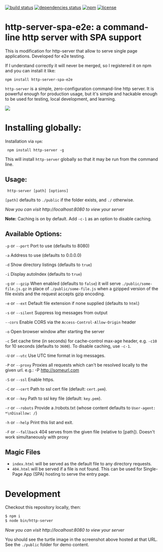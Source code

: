 [![build status](https://img.shields.io/travis/DKurilo/http-server-spa-e2e.svg?style=flat-square)](https://travis-ci.org/DKurilo/http-server-spa-e2e/)
[![dependencies status](https://img.shields.io/david/DKurilo/http-server-spa-e2e.svg?style=flat-square)](https://david-dm.org/DKurilo/http-server-spa-e2e)
[![npm](https://img.shields.io/npm/v/http-server-spa-e2e.svg?style=flat-square)](https://www.npmjs.com/package/http-server-spa-e2e)
[![license](https://img.shields.io/github/license/DKurilo/http-server-spa-e2e.svg?style=flat-square)](https://github.com/DKurilo/http-server-spa-e2e)

# http-server-spa-e2e: a command-line http server with SPA support

This is modification for http-server that allow to serve single page applications. Developed for e2e testing.

If I understand correctly it will never be merged, so I registered it on npm and you can install it like:

`npm install http-server-spa-e2e`

`http-server` is a simple, zero-configuration command-line http server.  It is powerful enough for production usage, but it's simple and hackable enough to be used for testing, local development, and learning.

![](https://github.com/nodeapps/http-server/raw/master/screenshots/public.png)

# Installing globally:

Installation via `npm`:

     npm install http-server -g

This will install `http-server` globally so that it may be run from the command line.

## Usage:

     http-server [path] [options]

`[path]` defaults to `./public` if the folder exists, and `./` otherwise.

*Now you can visit http://localhost:8080 to view your server*

**Note:** Caching is on by default. Add `-c-1` as an option to disable caching.

## Available Options:

`-p` or `--port` Port to use (defaults to 8080)

`-a` Address to use (defaults to 0.0.0.0)

`-d` Show directory listings (defaults to `true`)

`-i` Display autoIndex (defaults to `true`)

`-g` or `--gzip` When enabled (defaults to `false`) it will serve `./public/some-file.js.gz` in place of `./public/some-file.js` when a gzipped version of the file exists and the request accepts gzip encoding.

`-e` or `--ext` Default file extension if none supplied (defaults to `html`)

`-s` or `--silent` Suppress log messages from output

`--cors` Enable CORS via the `Access-Control-Allow-Origin` header

`-o` Open browser window after starting the server

`-c` Set cache time (in seconds) for cache-control max-age header, e.g. `-c10` for 10 seconds (defaults to `3600`). To disable caching, use `-c-1`.

`-U` or `--utc` Use UTC time format in log messages.

`-P` or `--proxy` Proxies all requests which can't be resolved locally to the given url. e.g.: -P http://someurl.com

`-S` or `--ssl` Enable https.

`-C` or `--cert` Path to ssl cert file (default: `cert.pem`).

`-K` or `--key` Path to ssl key file (default: `key.pem`).

`-r` or `--robots` Provide a /robots.txt (whose content defaults to `User-agent: *\nDisallow: /`)

`-h` or `--help` Print this list and exit.

`-F` or `--fallback` 404 serves from the given file (relative to [path]). Doesn\'t work simultaneously with proxy

## Magic Files

- `index.html` will be served as the default file to any directory requests.
- `404.html` will be served if a file is not found. This can be used for Single-Page App (SPA) hosting to serve the entry page.

# Development

Checkout this repository locally, then:

```sh
$ npm i
$ node bin/http-server
```

*Now you can visit http://localhost:8080 to view your server*

You should see the turtle image in the screenshot above hosted at that URL. See
the `./public` folder for demo content.
